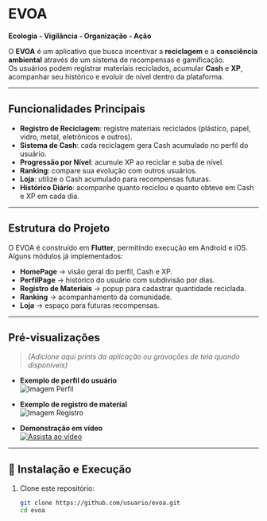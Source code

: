 # EVOA

**Ecologia - Vigilância - Organização - Ação**  

O **EVOA** é um aplicativo que busca incentivar a **reciclagem** e a **consciência ambiental** através de um sistema de recompensas e gamificação.  
Os usuários podem registrar materiais reciclados, acumular **Cash** e **XP**, acompanhar seu histórico e evoluir de nível dentro da plataforma.  

---

## Funcionalidades Principais
- **Registro de Reciclagem**: registre materiais reciclados (plástico, papel, vidro, metal, eletrônicos e outros).  
- **Sistema de Cash**: cada reciclagem gera Cash acumulado no perfil do usuário.  
- **Progressão por Nível**: acumule XP ao reciclar e suba de nível.  
- **Ranking**: compare sua evolução com outros usuários.  
- **Loja**: utilize o Cash acumulado para recompensas futuras.  
- **Histórico Diário**: acompanhe quanto reciclou e quanto obteve em Cash e XP em cada dia.  

---

## Estrutura do Projeto
O EVOA é construído em **Flutter**, permitindo execução em Android e iOS.  
Alguns módulos já implementados:  
- **HomePage** → visão geral do perfil, Cash e XP.  
- **PerfilPage** → histórico do usuário com subdivisão por dias.  
- **Registro de Materiais** → popup para cadastrar quantidade reciclada.  
- **Ranking** → acompanhamento da comunidade.  
- **Loja** → espaço para futuras recompensas.  

---

## Pré-visualizações
> *(Adicione aqui prints da aplicação ou gravações de tela quando disponíveis)*  

- **Exemplo de perfil do usuário**  
  ![Imagem Perfil](docs/images/perfil.png)  

- **Exemplo de registro de material**  
  ![Imagem Registro](docs/images/registro.png)  

- **Demonstração em vídeo**  
  [![Assista ao vídeo](docs/images/video_thumb.png)](docs/videos/demo.mp4)  

---

## 🔧 Instalação e Execução
1. Clone este repositório:  
   ```bash
   git clone https://github.com/usuario/evoa.git
   cd evoa

